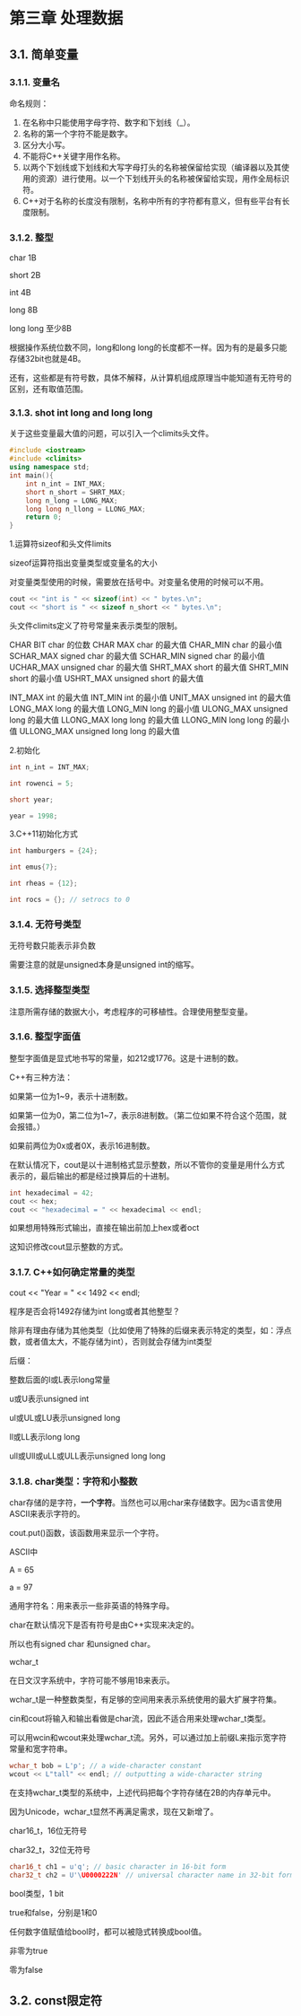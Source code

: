 # 第三章 处理数据

## 3.1. 简单变量

### 3.1.1. 变量名

命名规则：

1. 在名称中只能使用字母字符、数字和下划线（_）。
2. 名称的第一个字符不能是数字。
3. 区分大小写。
4. 不能将C++关键字用作名称。
5. 以两个下划线或下划线和大写字母打头的名称被保留给实现（编译器以及其使用的资源）进行使用。以一个下划线开头的名称被保留给实现，用作全局标识符。
6. C++对于名称的长度没有限制，名称中所有的字符都有意义，但有些平台有长度限制。

### 3.1.2. 整型

char	1B

short	2B

int	4B

long	8B

long long	至少8B

根据操作系统位数不同，long和long long的长度都不一样。因为有的是最多只能存储32bit也就是4B。

还有，这些都是有符号数，具体不解释，从计算机组成原理当中能知道有无符号的区别，还有取值范围。

### 3.1.3. shot int long and long long

关于这些变量最大值的问题，可以引入一个climits头文件。

```c++
#include <iostream>
#include <climits>
using namespace std;
int main(){
    int n_int = INT_MAX;
    short n_short = SHRT_MAX;
    long n_long = LONG_MAX;
    long long n_llong = LLONG_MAX;
    return 0;
}
```



1.运算符sizeof和头文件limits

sizeof运算符指出变量类型或变量名的大小

对变量类型使用的时候，需要放在括号中。对变量名使用的时候可以不用。

```c++
cout << "int is " << sizeof(int) << " bytes.\n";
cout << "short is " << sizeof n_short << " bytes.\n";
```

头文件climits定义了符号常量来表示类型的限制。

CHAR BIT	char 的位数
CHAR MAX	char 的最大值
CHAR_MIN	char 的最小值
SCHAR_MAX	signed char 的最大值
SCHAR_MIN	signed char 的最小值
UCHAR_MAX	unsigned char 的最大值
SHRT_MAX	short 的最大值
SHRT_MIN	short 的最小值
USHRT_MAX	unsigned short 的最大值

INT_MAX	int 的最大值
INT_MIN	int 的最小值
UNIT_MAX	unsigned int 的最大值
LONG_MAX	long 的最大值
LONG_MIN	long 的最小值
ULONG_MAX	unsigned long 的最大值
LLONG_MAX	long long 的最大值
LLONG_MIN	long long 的最小值
ULLONG_MAX	unsigned long long 的最大值



2.初始化

```c++
int n_int = INT_MAX;

int rowenci = 5;

short year;

year = 1998;
```



3.C++11初始化方式

```c++
int hamburgers = {24};

int emus{7};

int rheas = {12};

int rocs = {}; // setrocs to 0
```

### 3.1.4. 无符号类型

无符号数只能表示非负数

需要注意的就是unsigned本身是unsigned int的缩写。

### 3.1.5. 选择整型类型

注意所需存储的数据大小，考虑程序的可移植性。合理使用整型变量。

### 3.1.6. 整型字面值

整型字面值是显式地书写的常量，如212或1776。这是十进制的数。

C++有三种方法：

如果第一位为1~9，表示十进制数。

如果第一位为0，第二位为1~7，表示8进制数。（第二位如果不符合这个范围，就会报错。）

如果前两位为0x或者0X，表示16进制数。

在默认情况下，cout是以十进制格式显示整数，所以不管你的变量是用什么方式表示的，最后输出的都是经过换算后的十进制。

```c++
int hexadecimal = 42;
cout << hex;
cout << "hexadecimal = " << hexadecimal << endl;
```

如果想用特殊形式输出，直接在输出前加上hex或者oct

这知识修改cout显示整数的方式。

### 3.1.7. C++如何确定常量的类型

cout << "Year = " << 1492 << endl;

程序是否会将1492存储为int long或者其他整型？

除非有理由存储为其他类型（比如使用了特殊的后缀来表示特定的类型，如：浮点数，或者值太大，不能存储为int），否则就会存储为int类型

后缀：

整数后面的l或L表示long常量

u或U表示unsigned int

ul或UL或LU表示unsigned long

ll或LL表示long long

ull或Ull或uLL或ULL表示unsigned long long

### 3.1.8. char类型：字符和小整数

char存储的是字符，**一个字符**。当然也可以用char来存储数字。因为c语言使用ASCII来表示字符的。

cout.put()函数，该函数用来显示一个字符。

ASCII中

A = 65

a = 97



通用字符名：用来表示一些非英语的特殊字母。



char在默认情况下是否有符号是由C++实现来决定的。

所以也有signed char 和unsigned char。



wchar_t

在日文汉字系统中，字符可能不够用1B来表示。

wchar_t是一种整数类型，有足够的空间用来表示系统使用的最大扩展字符集。

cin和cout将输入和输出看做是char流，因此不适合用来处理wchar_t类型。

可以用wcin和wcout来处理wchar_t流。另外，可以通过加上前缀L来指示宽字符常量和宽字符串。

``` c++
wchar_t bob = L'p'; // a wide-character constant
wcout << L"tall" << endl; // outputting a wide-character string
```

在支持wchar_t类型的系统中，上述代码把每个字符存储在2B的内存单元中。



因为Unicode，wchar_t显然不再满足需求，现在又新增了。

char16_t，16位无符号

char32_t，32位无符号

```c++
char16_t ch1 = u'q'; // basic character in 16-bit form
char32_t ch2 = U'\U0000222N' // universal character name in 32-bit form
```



bool类型，1 bit

true和false，分别是1和0

任何数字值赋值给bool时，都可以被隐式转换成bool值。

非零为true

零为false

## 3.2. const限定符

